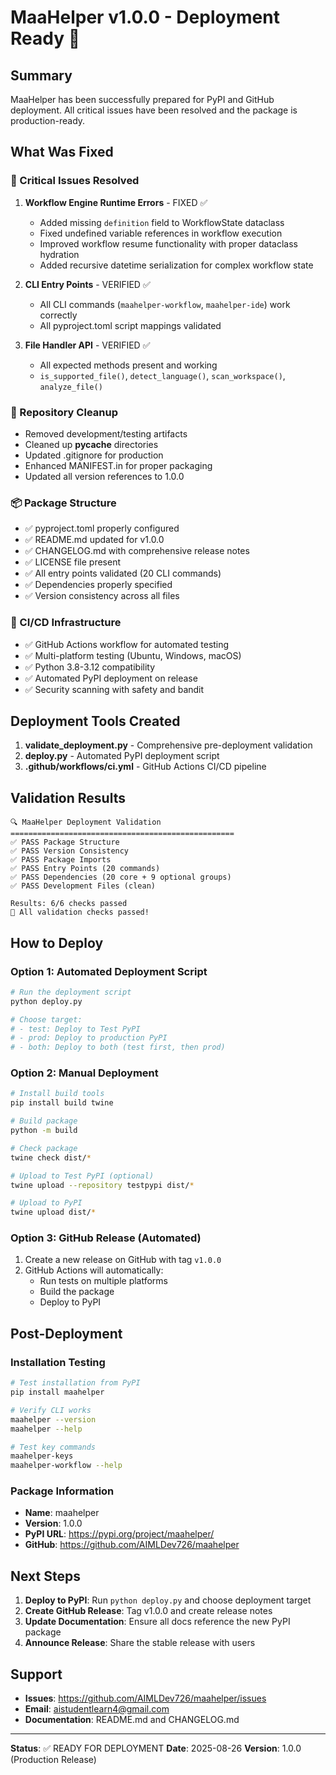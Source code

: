 # MaaHelper v1.0.0 - Deployment Ready 🚀

## Summary

MaaHelper has been successfully prepared for PyPI and GitHub deployment. All critical issues have been resolved and the package is production-ready.

## What Was Fixed

### 🔧 Critical Issues Resolved
1. **Workflow Engine Runtime Errors** - FIXED ✅
   - Added missing `definition` field to WorkflowState dataclass
   - Fixed undefined variable references in workflow execution
   - Improved workflow resume functionality with proper dataclass hydration
   - Added recursive datetime serialization for complex workflow state

2. **CLI Entry Points** - VERIFIED ✅
   - All CLI commands (`maahelper-workflow`, `maahelper-ide`) work correctly
   - All pyproject.toml script mappings validated

3. **File Handler API** - VERIFIED ✅
   - All expected methods present and working
   - `is_supported_file()`, `detect_language()`, `scan_workspace()`, `analyze_file()`

### 🧹 Repository Cleanup
- Removed development/testing artifacts
- Cleaned up __pycache__ directories
- Updated .gitignore for production
- Enhanced MANIFEST.in for proper packaging
- Updated all version references to 1.0.0

### 📦 Package Structure
- ✅ pyproject.toml properly configured
- ✅ README.md updated for v1.0.0
- ✅ CHANGELOG.md with comprehensive release notes
- ✅ LICENSE file present
- ✅ All entry points validated (20 CLI commands)
- ✅ Dependencies properly specified
- ✅ Version consistency across all files

### 🔄 CI/CD Infrastructure
- ✅ GitHub Actions workflow for automated testing
- ✅ Multi-platform testing (Ubuntu, Windows, macOS)
- ✅ Python 3.8-3.12 compatibility
- ✅ Automated PyPI deployment on release
- ✅ Security scanning with safety and bandit

## Deployment Tools Created

1. **validate_deployment.py** - Comprehensive pre-deployment validation
2. **deploy.py** - Automated PyPI deployment script
3. **.github/workflows/ci.yml** - GitHub Actions CI/CD pipeline

## Validation Results

```
🔍 MaaHelper Deployment Validation
==================================================
✅ PASS Package Structure
✅ PASS Version Consistency  
✅ PASS Package Imports
✅ PASS Entry Points (20 commands)
✅ PASS Dependencies (20 core + 9 optional groups)
✅ PASS Development Files (clean)

Results: 6/6 checks passed
🎉 All validation checks passed!
```

## How to Deploy

### Option 1: Automated Deployment Script
```bash
# Run the deployment script
python deploy.py

# Choose target:
# - test: Deploy to Test PyPI
# - prod: Deploy to production PyPI  
# - both: Deploy to both (test first, then prod)
```

### Option 2: Manual Deployment
```bash
# Install build tools
pip install build twine

# Build package
python -m build

# Check package
twine check dist/*

# Upload to Test PyPI (optional)
twine upload --repository testpypi dist/*

# Upload to PyPI
twine upload dist/*
```

### Option 3: GitHub Release (Automated)
1. Create a new release on GitHub with tag `v1.0.0`
2. GitHub Actions will automatically:
   - Run tests on multiple platforms
   - Build the package
   - Deploy to PyPI

## Post-Deployment

### Installation Testing
```bash
# Test installation from PyPI
pip install maahelper

# Verify CLI works
maahelper --version
maahelper --help

# Test key commands
maahelper-keys
maahelper-workflow --help
```

### Package Information
- **Name**: maahelper
- **Version**: 1.0.0
- **PyPI URL**: https://pypi.org/project/maahelper/
- **GitHub**: https://github.com/AIMLDev726/maahelper

## Next Steps

1. **Deploy to PyPI**: Run `python deploy.py` and choose deployment target
2. **Create GitHub Release**: Tag v1.0.0 and create release notes
3. **Update Documentation**: Ensure all docs reference the new PyPI package
4. **Announce Release**: Share the stable release with users

## Support

- **Issues**: https://github.com/AIMLDev726/maahelper/issues
- **Email**: aistudentlearn4@gmail.com
- **Documentation**: README.md and CHANGELOG.md

---

**Status**: ✅ READY FOR DEPLOYMENT
**Date**: 2025-08-26
**Version**: 1.0.0 (Production Release)
